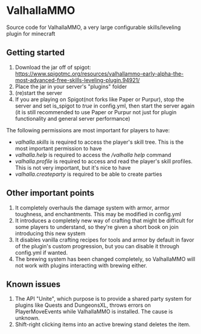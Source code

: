 # ValhallaMMO
Source code for ValhallaMMO, a very large configurable skills/leveling plugin for minecraft 

## Getting started
1. Download the jar off of spigot: https://www.spigotmc.org/resources/valhallammo-early-alpha-the-most-advanced-free-skills-leveling-plugin.94921/
2. Place the jar in your server's "plugins" folder
3. (re)start the server
4. If you are playing on Spigot(not forks like Paper or Purpur), stop the server and set is_spigot to _true_ in config.yml, then start the server again
(it is still recommended to use Paper or Purpur not just for plugin functionality and general server performance)

The following permissions are most important for players to have:
* _valhalla.skills_ is required to access the player's skill tree. This is the most important permission to have
* _valhalla.help_ is required to access the _/valhalla help_ command
* _valhalla.profile_ is required to access and read the player's skill profiles. This is not very important, but it's nice to have
* _valhalla.createparty_ is required to be able to create parties

## Other important points
1. It completely overhauls the damage system with armor, armor toughness, and enchantments. This may be modified in config.yml
2. It introduces a completely new way of crafting that might be difficult for some players to understand, so they're given a short book on join introducing this new system
3. It disables vanilla crafting recipes for tools and armor by default in favor of the plugin's custom progression, but you can disable it through config.yml if wanted. 
4. The brewing system has been changed completely, so ValhallaMMO will not work with plugins interacting with brewing either.

## Known issues
1. The API "Unite", which purpose is to provide a shared party system for plugins like Quests and DungeonsXL, throws errors on PlayerMoveEvents while ValhallaMMO is installed. The cause is unknown.
2. Shift-right clicking items into an active brewing stand deletes the item.
